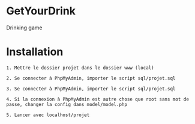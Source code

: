 # GetYourDrink
Drinking game 


# Installation
`1. Mettre le dossier projet dans le dossier www (local)`

`2. Se connecter à PhpMyAdmin, importer le script sql/projet.sql`

`3. Se connecter à PhpMyAdmin, importer le script sql/projet.sql`

`4. Si la connexion à PhpMyAdmin est autre chose que root sans mot de passe, changer la config dans model/model.php`

`5. Lancer avec localhost/projet`
